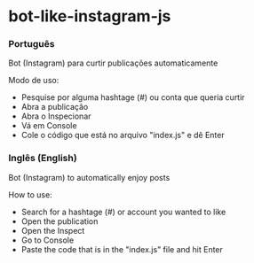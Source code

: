 # bot-like-instagram-js
<h3>Português</h3>

Bot (Instagram) para curtir publicações automaticamente

Modo de uso:

- Pesquise por alguma hashtage (#) ou conta que queria curtir
- Abra a publicação
- Abra o Inspecionar
- Vá em Console
- Cole o código que está no arquivo "index.js" e dê Enter

<h3>Inglês (English)</h3>

Bot (Instagram) to automatically enjoy posts

How to use:

- Search for a hashtage (#) or account you wanted to like
- Open the publication
- Open the Inspect
- Go to Console
- Paste the code that is in the "index.js" file and hit Enter